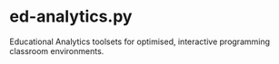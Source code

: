 # ed-analytics.py
Educational Analytics toolsets for optimised, interactive programming classroom environments.
